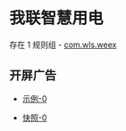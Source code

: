 # 我联智慧用电

存在 1 规则组 - [com.wls.weex](/src/apps/com.wls.weex.ts)

## 开屏广告

- [示例-0](https://m.gkd.li/57941037/74525817-4bc5-4a06-9bda-d5de97e2e91b)

- [快照-0](https://i.gkd.li/import/14122524)
